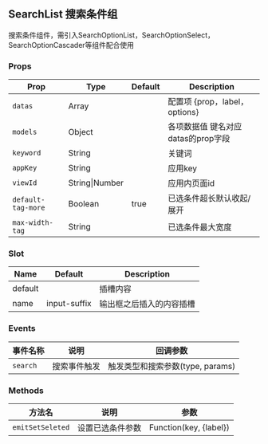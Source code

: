 ## SearchList 搜索条件组

搜索条件组件，需引入SearchOptionList，SearchOptionSelect，SearchOptionCascader等组件配合使用

### Props

| Prop | Type | Default | Description |
|---|---|---|---|
| `datas` | Array | | 配置项 {prop，label，options} |
| `models` | Object | | 各项数据值 键名对应datas的prop字段 |
| `keyword` | String | | 关键词 |
| `appKey` | String | | 应用key |
| `viewId` | String\|Number | | 应用内页面id |
| `default-tag-more` | Boolean | true | 已选条件超长默认收起/展开 |
| `max-width-tag` | String |  | 已选条件最大宽度 |

### Slot

| Name | Default | Description |
|---|---|---|
| default | | 插槽内容 |
| name | input-suffix | 输出框之后插入的内容插槽 |

### Events

| 事件名称 | 说明 | 回调参数 |
|---|---|---|
| `search` | 搜索事件触发 | 触发类型和搜索参数(type, params) |

### Methods

| 方法名 | 说明 | 参数 |
|---|---|---|
| `emitSetSeleted` | 设置已选条件参数 | Function(key, {label}) |